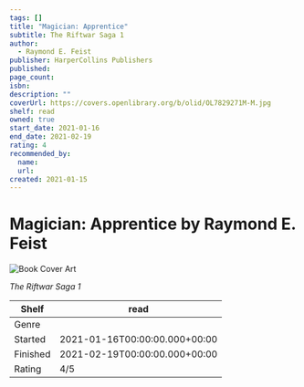 ```yaml
---
tags: []
title: "Magician: Apprentice"
subtitle: The Riftwar Saga 1
author:
  - Raymond E. Feist
publisher: HarperCollins Publishers
published:
page_count:
isbn:
description: ""
coverUrl: https://covers.openlibrary.org/b/olid/OL7829271M-M.jpg
shelf: read
owned: true
start_date: 2021-01-16
end_date: 2021-02-19
rating: 4
recommended_by:
  name:
  url:
created: 2021-01-15
---
```


# Magician: Apprentice by Raymond E. Feist

![Book Cover Art](https://covers.openlibrary.org/b/olid/OL7829271M-M.jpg)

_The Riftwar Saga 1_

| Shelf | read |
| --- | --- |
| Genre |  |
| Started | 2021-01-16T00:00:00.000+00:00 |
| Finished | 2021-02-19T00:00:00.000+00:00 |
| Rating | 4/5 |
